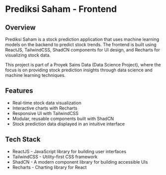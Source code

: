 # Prediksi Saham - Frontend

## Overview
Prediksi Saham is a stock prediction application that uses machine learning models on the backend to predict stock trends. The frontend is built using ReactJS, TailwindCSS, ShadCN components for UI design, and Recharts for visualizing stock data.

This project is part of a Proyek Sains Data (Data Science Project), where the focus is on providing stock prediction insights through data science and machine learning techniques.

## Features
* Real-time stock data visualization
* Interactive charts with Recharts
* Responsive UI with TailwindCSS
* Modular, reusable components built with ShadCN
* Stock prediction data displayed in an intuitive interface

## Tech Stack
* ReactJS - JavaScript library for building user interfaces
* TailwindCSS - Utility-first CSS framework
* ShadCN - A modern component library for building accessible UIs
* Recharts - Charting library for React

